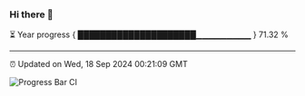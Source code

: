 ### Hi there 👋

⏳ Year progress { █████████████████████▁▁▁▁▁▁▁▁▁ } 71.32 %

---

⏰ Updated on Wed, 18 Sep 2024 00:21:09 GMT

![Progress Bar CI](https://github.com/liununu/liununu/workflows/Progress%20Bar%20CI/badge.svg)
